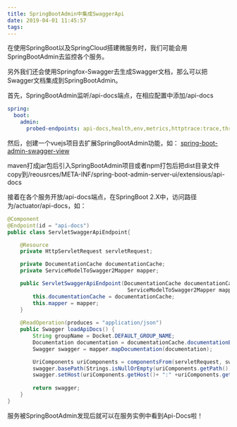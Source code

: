 ```yaml
---
title: SpringBootAdmin中集成SwaggerApi
date: 2019-04-01 11:45:57
tags:
---
```

在使用SpringBoot以及SpringCloud搭建微服务时，我们可能会用SpringBootAdmin去监控各个服务。

另外我们还会使用Springfox-Swagger去生成Swagger文档，那么可以把Swagger文档集成到SpringBootAdmin。

首先，SpringBootAdmin监听/api-docs端点，在相应配置中添加/api-docs

```yml
spring:
  boot:
    admin:
	  probed-endpoints: api-docs,health,env,metrics,httptrace:trace,threaddump:dump,jolokia,info,logfile,refresh,flyway,liquibase,heapdump,loggers,auditevents
```

然后，创建一个vuejs项目去扩展SpringBootAdmin功能，如：
[spring-boot-admin-swagger-view](https://github.com/mosence/spring-boot-admin-swagger-view)

maven打成jar包后引入SpringBootAdmin项目或者npm打包后把dist目录文件copy到/reousrces/META-INF/spring-boot-admin-server-ui/extensious/api-docs

接着在各个服务开放/api-docs端点，在SpringBoot 2.X中，访问路径为/actuator/api-docs，如：

```java
@Component
@Endpoint(id = "api-docs")
public class ServletSwaggerApiEndpoint{

    @Resource
    private HttpServletRequest servletRequest;

    private DocumentationCache documentationCache;
    private ServiceModelToSwagger2Mapper mapper;

    public ServletSwaggerApiEndpoint(DocumentationCache documentationCache,
                                      ServiceModelToSwagger2Mapper mapper) {
        this.documentationCache = documentationCache;
        this.mapper = mapper;
    }
	
    @ReadOperation(produces = "application/json")
    public Swagger loadApiDocs() {
        String groupName = Docket.DEFAULT_GROUP_NAME;
        Documentation documentation = documentationCache.documentationByGroup(groupName);
        Swagger swagger = mapper.mapDocumentation(documentation);

        UriComponents uriComponents = componentsFrom(servletRequest, swagger.getBasePath());
        swagger.basePath(Strings.isNullOrEmpty(uriComponents.getPath()) ? "/" : uriComponents.getPath());
        swagger.setHost(uriComponents.getHost()+ ":" +uriComponents.getPort());
        
        return swagger;
    }
}
```

服务被SpringBootAdmin发现后就可以在服务实例中看到Api-Docs啦！